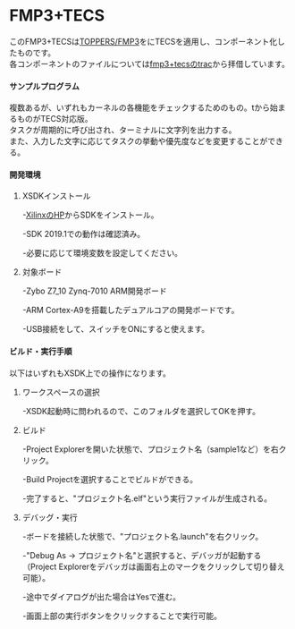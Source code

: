 # FMP3+TECS
このFMP3+TECSは[TOPPERS/FMP3](https://www.toppers.jp/fmp3-kernel.html)をにTECSを適用し、コンポーネント化したものです。
<br>
各コンポーネントのファイルについては[fmp3+tecsのtrac](https://dev.toppers.jp/trac/tecs/browser/toppers/fmp3%2Btecs)から拝借しています。

#### サンプルプログラム
複数あるが、いずれもカーネルの各機能をチェックするためのもの。tから始まるものがTECS対応版。
<br>
タスクが周期的に呼び出され、ターミナルに文字列を出力する。
<br>
また、入力した文字に応じてタスクの挙動や優先度などを変更することができる。

#### 開発環境
1. XSDKインストール

   -[XilinxのHP](https://japan.xilinx.com/support/download/index.html/content/xilinx/ja/downloadNav/embedded-design-tools.html)からSDKをインストール。

   -SDK 2019.1での動作は確認済み。

   -必要に応じて環境変数を設定してください。

2. 対象ボード

   -Zybo Z7_10 Zynq-7010 ARM開発ボード
   
   -ARM Cortex-A9を搭載したデュアルコアの開発ボードです。

   -USB接続をして、スイッチをONにすると使えます。

#### ビルド・実行手順
以下はいずれもXSDK上での操作になります。
1. ワークスペースの選択

   -XSDK起動時に問われるので、このフォルダを選択してOKを押す。
   
2. ビルド

   -Project Explorerを開いた状態で、プロジェクト名（sample1など）を右クリック。

   -Build Projectを選択することでビルドができる。

   -完了すると、"プロジェクト名.elf"という実行ファイルが生成される。

3. デバッグ・実行

   -ボードを接続した状態で、"プロジェクト名.launch"を右クリック。

   -"Debug As -> プロジェクト名"と選択すると、デバッガが起動する（Project Explorerをデバッガは画面右上のマークをクリックして切り替え可能）。

   -途中でダイアログが出た場合はYesで進む。

   -画面上部の実行ボタンをクリックすることで実行可能。
